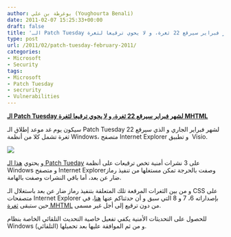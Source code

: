 ```yaml
---
author: يوغرطة بن علي (Youghourta Benali)
date: 2011-02-07 15:25:33+00:00
draft: false
title: 'الـ Patch Tuesday لشهر فبراير سيرقع 22 ثغرة، و لا يحوي ترقيعا لثغرة MHTML '
type: post
url: /2011/02/patch-tuesday-february-2011/
categories:
- Microsoft
- Security
tags:
- Microsoft
- Patch Tuesday
- secrurity
- Vulnerabilities
---
```


**[الـ Patch Tuesday لشهر فبراير سيرقع 22 ثغرة، و لا يحوي ترقيعا لثغرة MHTML](http://www.it-scoop.com/2011/02/patch-tuesday-february-2011/)**


سيكون يوم غد موعد إطلاق الـ Patch Tuesday لشهر فبراير الجاري و الذي سيرقع 22 ثغرة تشمل كلا من أنظمة Windows، متصفح Internet Explorer و تطبيق  Visio.

[![](http://www.it-scoop.com/wp-content/uploads/2011/02/patch-tuesday.jpg)
](http://www.it-scoop.com/2011/02/patch-tuesday-february-2011/)

و يحتوي [هذا الـ Patch Tueday](http://www.microsoft.com/technet/security/Bulletin/MS11-feb.mspx) على 3 نشرات أمنية تخص ترقيعات على أنظمة Windows و متصفح Internet Explorerوصفت بالحرجة تمكن مستغلها من تنفيذ رماز ضار عن بعد، أما باقي النشرات وصفت بالهامة.

و من بين الثغرات المرقعة تلك المتعلقة بتنفيذ رماز ضار عن بعد باستغلال الـ CSS على متصفحات Internet Explorer بإصداراته 6، 7 و 8 التي سبق و أن حدثناكم عنها [هنا](http://www.it-scoop.com/2010/12/microsoft-internet-explorer-vulnerability/)، في حين ستبقى [ثغرة MHTML](http://www.it-scoop.com/2011/01/microsoft-mhtml-vulnerability/) من دون ترقيع إلى أجل غير مسمى.

للحصول على التحديثات الأمنية يكفي تفعيل خاصية التحديث التلقائي الخاصة بنظام Windows و من ثم الموافقة عليها بعد تحميلها (التلقائي).
